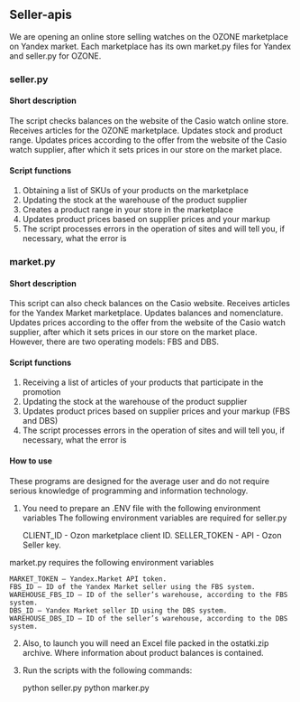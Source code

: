 ## Seller-apis
We are opening an online store selling watches on the OZONE marketplace on Yandex market.
Each marketplace has its own market.py files for Yandex and seller.py for OZONE.

### seller.py
#### Short description
The script checks balances on the website of the Casio watch online store. Receives articles for the OZONE marketplace. Updates stock and product range. Updates prices according to the offer from the website of the Casio watch supplier, after which it sets prices in our store on the market place.
#### Script functions
1. Obtaining a list of SKUs of your products on the marketplace
2. Updating the stock at the warehouse of the product supplier
3. Creates a product range in your store in the marketplace
4. Updates product prices based on supplier prices and your markup
5. The script processes errors in the operation of sites and will tell you, if necessary, what the error is

### market.py
#### Short description
This script can also check balances on the Casio website. Receives articles for the Yandex Market marketplace. Updates balances and nomenclature. Updates prices according to the offer from the website of the Casio watch supplier, after which it sets prices in our store on the market place. However, there are two operating models: FBS and DBS.
#### Script functions
1. Receiving a list of articles of your products that participate in the promotion
2. Updating the stock at the warehouse of the product supplier
3. Updates product prices based on supplier prices and your markup (FBS and DBS)
4. The script processes errors in the operation of sites and will tell you, if necessary, what the error is

#### How to use
These programs are designed for the average user and do not require serious knowledge of programming and information technology.

1. You need to prepare an .ENV file with the following environment variables
The following environment variables are required for seller.py

    CLIENT_ID - Ozon marketplace client ID.
    SELLER_TOKEN - API - Ozon Seller key.

market.py requires the following environment variables
    
    MARKET_TOKEN — Yandex.Market API token.
    FBS_ID — ID of the Yandex Market seller using the FBS system.
    WAREHOUSE_FBS_ID — ID of the seller’s warehouse, according to the FBS system.
    DBS_ID — Yandex Market seller ID using the DBS system.
    WAREHOUSE_DBS_ID — ID of the seller’s warehouse, according to the DBS system.

2. Also, to launch you will need an Excel file packed in the ostatki.zip archive. Where information about product balances is contained.
3. Run the scripts with the following commands:

    python seller.py
    python marker.py
    